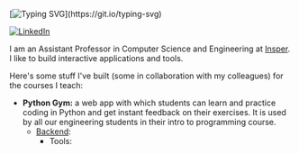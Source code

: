 [![Typing SVG](https://readme-typing-svg.demolab.com?font=Fira+Code&weight=700&size=30&duration=2000&pause=1000&color=239FFF&vCenter=true&repeat=false&random=false&width=435&lines=Hi%2C+I'm+Toshi!)](https://git.io/typing-svg)

[![LinkedIn](https://img.shields.io/badge/linkedin-%230077B5.svg?style=for-the-badge&logo=linkedin&logoColor=white)](https://www.linkedin.com/in/andrew-kurauchi-a8499115/)

I am an Assistant Professor in Computer Science and Engineering at [Insper](https://www.insper.edu.br/en/). I like to build interactive applications and tools.

Here's some stuff I've built (some in collaboration with my colleagues) for the courses I teach:

- **Python Gym:** a web app with which students can learn and practice coding in Python and get instant feedback on their exercises. It is used by all our engineering students in their intro to programming course.
  - [Backend](https://github.com/insper/servidor-de-desafios):
    - Tools: 
